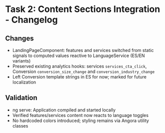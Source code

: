 # Task 2: Content Sections Integration - Changelog

## Changes

- LandingPageComponent: features and services switched from static signals to computed values reactive to LanguageService (ES/EN variants)
- Preserved existing analytics hooks: services `services_cta_click`, Conversion `conversion_size_change` and `conversion_industry_change`
- Left Conversion template strings in ES for now; marked for future localization

## Validation

- ng serve: Application compiled and started locally
- Verified features/services content now reacts to language toggles
- No hardcoded colors introduced; styling remains via Angora utility classes
